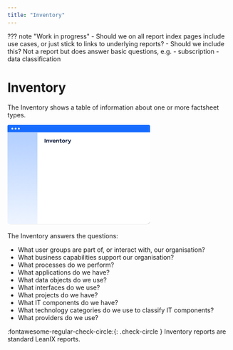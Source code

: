 ```yaml
---
title: "Inventory"
---
```


??? note "Work in progress"
    - Should we on all report index pages include use cases, or just stick to links to underlying reports?
    - Should we include this? Not a report but does answer basic questions, e.g.
      - subscription
      - data classification

# Inventory 

The Inventory shows a table of information about one or more factsheet types. 

![Inventory report](../assets/images/inventory-thumbnail.png) 

<!-- 
![Caption](https://www.leanix.net/hubfs/2019-LX- Website/Product/UC%20-%20IntArch/ia-customer-data-8-Col-XL.svg){: align=left }
-->

The Inventory answers the questions:

- What user groups are part of, or interact with, our organisation?
- What business capabilities support our organisation?
- What processes do we perform?
- What applications do we have?
- What data objects do we use?
- What interfaces do we use?
- What projects do we have?
- What IT components do we have?
- What technology categories do we use to classify IT components?
- What providers do we use?

:fontawesome-regular-check-circle:{: .check-circle } Inventory reports are standard LeanIX reports.
